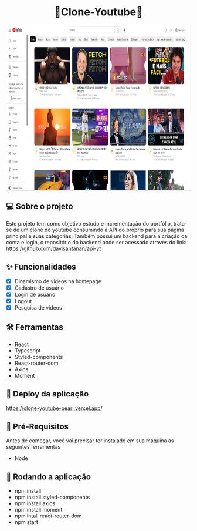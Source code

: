 <h1 align="center">🚨Clone-Youtube🚨</h1>

<img align="center" height="450" width="1500" src="https://github.com/davisantanan/Portfolio/blob/master/src/assets/youtube.png" alt="Banner">


## 💻 Sobre o projeto
Este projeto tem como objetivo estudo e incrementação do portfólio, trata-se de um clone do youtube consumindo a API do próprio para sua página principal e suas categorias. Também possui um backend para a criação de conta e login, o repositório do backend pode ser acessado através do link:  https://github.com/davisantanan/api-yt

## ✨ Funcionalidades

- [x] Dinamismo de vídeos na homepage
- [x] Cadastro de usuário
- [x] Login de usuário
- [x] Logout
- [x] Pesquisa de vídeos

## 🛠 Ferramentas

- React
- Typescript
- Styled-components
- React-router-dom
- Axios
- Moment

## 🚀 Deploy da aplicação 

https://clone-youtube-pearl.vercel.app/

## 🚨 Pré-Requisitos
Antes de começar, você vai precisar ter instalado em sua máquina as seguintes ferramentas
- Node

## 🎲 Rodando a aplicação

- npm install
- npm install styled-components
- npm install axios
- npm install moment
- npm intall react-router-dom
- npm start






